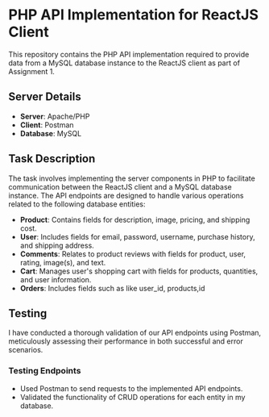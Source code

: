 # PHP API Implementation for ReactJS Client
This repository contains the PHP API implementation required to provide data from a MySQL database instance to the ReactJS client as part of Assignment 1.

## Server Details
- **Server**: Apache/PHP
- **Client**: Postman
- **Database**: MySQL

## Task Description
The task involves implementing the server components in PHP to facilitate communication between the ReactJS client and a MySQL database instance. 
The API endpoints are designed to handle various operations related to the following database entities:
- **Product**: Contains fields for description, image, pricing, and shipping cost.
- **User**: Includes fields for email, password, username, purchase history, and shipping address.
- **Comments**: Relates to product reviews with fields for product, user, rating, image(s), and text.
- **Cart**: Manages user's shopping cart with fields for products, quantities, and user information.
- **Orders**: Includes fields such as like user_id, products,id

## Testing
I have conducted a thorough validation of our API endpoints using Postman, meticulously assessing their performance in both successful and error scenarios. 

### Testing Endpoints
- Used Postman to send requests to the implemented API endpoints.
- Validated the functionality of CRUD operations for each entity in my database.

